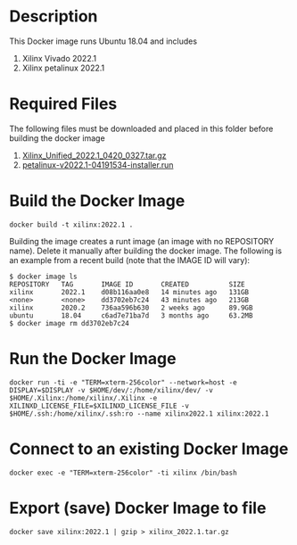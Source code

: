 # Description
This Docker image runs Ubuntu 18.04 and includes
1. Xilinx Vivado 2022.1
2. Xilinx petalinux 2022.1

# Required Files
The following files must be downloaded and placed in this folder before building the docker image
1. [Xilinx_Unified_2022.1_0420_0327.tar.gz](https://www.xilinx.com/member/forms/download/xef.html?filename=Xilinx_Unified_2022.1_0420_0327.tar.gz)
2. [petalinux-v2022.1-04191534-installer.run](https://www.xilinx.com/member/forms/download/xef.html?filename=petalinux-v2022.1-04191534-installer.run)

# Build the Docker Image
```console
docker build -t xilinx:2022.1 .
```

Building the image creates a runt image (an image with no REPOSITORY name). Delete it manually after building the docker image. The following is an example from a recent build (note that the IMAGE ID will vary):
```console
$ docker image ls
REPOSITORY   TAG       IMAGE ID       CREATED          SIZE
xilinx       2022.1    d08b116aa0e8   14 minutes ago   131GB
<none>       <none>    dd3702eb7c24   43 minutes ago   213GB
xilinx       2020.2    736aa596b630   2 weeks ago      89.9GB
ubuntu       18.04     c6ad7e71ba7d   3 months ago     63.2MB
$ docker image rm dd3702eb7c24

```


# Run the Docker Image
```console
docker run -ti -e "TERM=xterm-256color" --network=host -e DISPLAY=$DISPLAY -v $HOME/dev/:/home/xilinx/dev/ -v $HOME/.Xilinx:/home/xilinx/.Xilinx -e XILINXD_LICENSE_FILE=$XILINXD_LICENSE_FILE -v $HOME/.ssh:/home/xilinx/.ssh:ro --name xilinx2022.1 xilinx:2022.1
```

# Connect to an existing Docker Image
```console
docker exec -e "TERM=xterm-256color" -ti xilinx /bin/bash
```

# Export (save) Docker Image to file
```console
docker save xilinx:2022.1 | gzip > xilinx_2022.1.tar.gz
```
